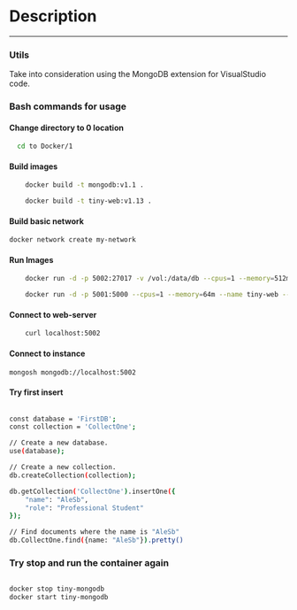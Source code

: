 # Description



---------------------------------------

### Utils
Take into consideration using the MongoDB extension for VisualStudio code.

### Bash commands for usage

#### Change directory to 0 location


```bash
  cd to Docker/1
```


#### Build images
```bash
    docker build -t mongodb:v1.1 .
```

```bash
    docker build -t tiny-web:v1.13 .
```
#### Build basic network

```bash
docker network create my-network
```

#### Run Images
```bash
    docker run -d -p 5002:27017 -v /vol:/data/db --cpus=1 --memory=512m --name tiny-mongodb --network my-network mongodb:v1.1
```


```bash
    docker run -d -p 5001:5000 --cpus=1 --memory=64m --name tiny-web --network my-network tiny-web:v1.13
```

#### Connect to web-server

```bash
    curl localhost:5002
```

#### Connect to instance

```bash
mongosh mongodb://localhost:5002
```

#### Try first insert

```bash

const database = 'FirstDB';
const collection = 'CollectOne';

// Create a new database.
use(database);

// Create a new collection.
db.createCollection(collection);

db.getCollection('CollectOne').insertOne({
    "name": "AleSb",
    "role": "Professional Student"
});

// Find documents where the name is "AleSb"
db.CollectOne.find({name: "AleSb"}).pretty()

```

### Try stop and run the container again

``` bash

docker stop tiny-mongodb
docker start tiny-mongodb
```

